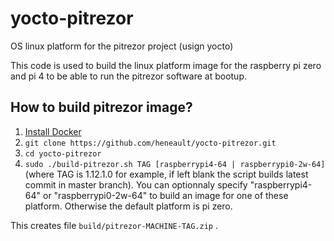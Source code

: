 # yocto-pitrezor
OS linux platform for the pitrezor project (usign yocto)

This code is used to build the linux platform image for the raspberry pi zero and pi 4 to be able to run the pitrezor software at bootup.

## How to build pitrezor image?

1. [Install Docker](https://docs.docker.com/engine/installation/)
2. `git clone https://github.com/heneault/yocto-pitrezor.git`
3. `cd yocto-pitrezor`
4. `sudo ./build-pitrezor.sh TAG [raspberrypi4-64 | raspberrypi0-2w-64]` (where TAG is 1.12.1.0 for example, if left blank the script builds latest commit in master branch). You can optionnaly specify "raspberrypi4-64" or "raspberrypi0-2w-64" to build an image for one of these platform. Otherwise the default platform is pi zero.

This creates file `build/pitrezor-MACHINE-TAG.zip` .

